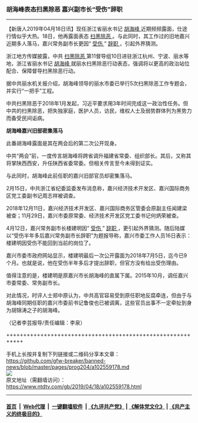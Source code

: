 ### 胡海峰表态扫黑除恶 嘉兴副市长“受伤”辞职
------------------------

<div class="post_content" itemprop="articleBody">
 <p>
  【新唐人2019年04月18日讯】现任浙江省丽水书记
  <a href="https://www.ntdtv.com/gb/胡海峰.htm">
   胡海峰
  </a>
  近期频频露面，仕途行情似乎大热。18日，他再露面表态
  <a href="https://www.ntdtv.com/gb/扫黑除恶.htm">
   扫黑除恶
  </a>
  。与此同时，其工作过的旧地嘉兴近期多人落马，嘉兴常务副市长更因“
  <a href="https://www.ntdtv.com/gb/受伤.htm">
   受伤
  </a>
  ”
  <a href="https://www.ntdtv.com/gb/辞职.htm">
   辞职
  </a>
  ，引起外界猜测。
 </p>
 <p>
  浙江地方传媒披露，中共
  <a href="https://www.ntdtv.com/gb/扫黑除恶.htm">
   扫黑除恶
  </a>
  第11督导组10日进驻浙江杭州、宁波、丽水等地，浙江省丽水书记
  <a href="https://www.ntdtv.com/gb/胡海峰.htm">
   胡海峰
  </a>
  就丽水扫黑除恶行动表态，强调将以更高的政治站位配合、保障督导扫黑除恶行动。
 </p>
 <p>
  据中共丽水机关报介绍，胡海峰领导的丽水市委已举行5次扫黑除恶工作专题会，并实行“一把手”工程。
 </p>
 <p>
  中共扫黑除恶于2018年1月发起，习近平要求用3年时间完成这一政治性任务。但中共的扫黑除恶，把失独家庭，医护人员，访民，维权人士及弱势群体列为黑势力而备受民间诟病。
 </p>
 <p>
  <strong>
   胡海峰嘉兴旧部密集落马
  </strong>
 </p>
 <p>
  此番胡海峰露面是其在两会后的第二次公开现身。
 </p>
 <p>
  中共“两会”前，一度传言胡海峰将跨省调升福建省常委、组织部长。其后，又称其将掌陕西西安，升任陕西省委常委。但相关传言至今未得到证实。
 </p>
 <p>
  与此同时，胡海峰此前任职的嘉兴旧部官员却密集落马。
 </p>
 <p>
  2月15日，中共浙江省纪委监委发布消息称，嘉兴经济技术开发区、嘉兴国际商务区党工委副书记周志祥被调查。
 </p>
 <p>
  2018年12月11日，嘉兴经济技术开发区、嘉兴国际商务区管委会原副主任闻建梁被查；11月29日，嘉兴市委原常委、经济技术开发区党工委书记何炳荣被查。
 </p>
 <p>
  4月12日，嘉兴常务副市长楼建明因“
  <a href="https://www.ntdtv.com/gb/受伤.htm">
   受伤
  </a>
  ”
  <a href="https://www.ntdtv.com/gb/辞职.htm">
   辞职
  </a>
  ，更引起外界猜测。随后陆媒以“受伤半年多后嘉兴常务副市长辞职”为题报导称，嘉兴市委工作人员16日表示：楼建明因受伤不能回到当前的岗位了。
 </p>
 <p>
  嘉兴市委市政府网站显示，楼建明最后一次公开露面为2018年7月5日，迄今已9个月。也就是说，他在受伤半年多后才提出辞职，但官方没有给出受伤理由。
 </p>
 <p>
  值得注意的是，楼建明是原嘉兴市长胡海峰的直属下属。2015年10月，调任嘉兴市委常委、常务副市长。
 </p>
 <p>
  对此情况，时评人士郑中原认为，中共高官容易受到原任职地反腐牵连，但由于与胡海峰同期任职的嘉兴市委前书记鲁俊也已被调离，这些官员出事不一定牵扯到身为胡锦涛之子的胡海峰。
 </p>
 <p>
  （记者李芸报导/责任编辑：李泉）
 </p>
 <div class="single_ad">
 </div>
</div>

+++++++++++++++++++++++++++++++++++++++++++++++++++++++++++<br/><br/>
手机上长按并复制下列链接或二维码分享本文章：<br/>
https://github.com/gfw-breaker/banned-news/blob/master/pages/prog204/a102559178.md <br/>
<a href='https://github.com/gfw-breaker/banned-news/blob/master/pages/prog204/a102559178.md'><img src='https://github.com/gfw-breaker/banned-news/blob/master/pages/prog204/a102559178.md.png'/></a> <br/>
原文地址（需翻墙访问）：https://www.ntdtv.com/gb/2019/04/18/a102559178.html


------------------------
#### [首页](https://github.com/gfw-breaker/banned-news/blob/master/README.md) &nbsp;|&nbsp; [Web代理](https://github.com/labour-camp/helloworld) &nbsp;|&nbsp; [一键翻墙软件](https://github.com/gfw-breaker/nogfw/blob/master/README.md) &nbsp;| [《九评共产党》](https://github.com/gfw-breaker/9ping.md/blob/master/README.md#九评之一评共产党是什么) | [《解体党文化》](https://github.com/gfw-breaker/jtdwh.md/blob/master/README.md) | [《共产主义的终极目的》](https://github.com/gfw-breaker/gczydzjmd.md/blob/master/README.md)

